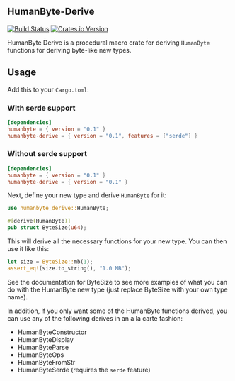 ## HumanByte-Derive

[![Build Status](https://travis-ci.org/lthiery/humanbyte-derive.svg?branch=master)](https://travis-ci.org/lthiery/humanbyte-derive)
[![Crates.io Version](https://img.shields.io/crates/v/humanbyte-derive.svg)](https://crates.io/crates/humanbyte-derive)

HumanByte Derive is a procedural macro crate for deriving `HumanByte` functions for deriving byte-like new types.

## Usage

Add this to your `Cargo.toml`:

### With serde support

```toml
[dependencies]
humanbyte = { version = "0.1" }
humanbyte-derive = { version = "0.1", features = ["serde"] }
```

### Without serde support

```toml
[dependencies]
humanbyte = { version = "0.1" }
humanbyte-derive = { version = "0.1" }
```

Next, define your new type and derive `HumanByte` for it:

```rust
use humanbyte_derive::HumanByte;

#[derive(HumanByte)]
pub struct ByteSize(u64);
```

This will derive all the necessary functions for your new type. You can then use it like this:

```rust
let size = ByteSize::mb(1);
assert_eq!(size.to_string(), "1.0 MB");
```

See the documentation for ByteSize to see more examples of what you can do with the HumanByte new type (just replace
ByteSize with your own type name).

In addition, if you only want some of the HumanByte functions derived, you can use any of the following derives in an
a la carte fashion:
* HumanByteConstructor
* HumanByteDisplay
* HumanByteParse
* HumanByteOps
* HumanByteFromStr
* HumanByteSerde (requires the `serde` feature)
